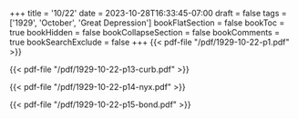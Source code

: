 +++
title = '10/22'
date = 2023-10-28T16:33:45-07:00
draft = false
tags = ['1929', 'October', 'Great Depression']
bookFlatSection = false
bookToc = true
bookHidden = false
bookCollapseSection = false
bookComments = true
bookSearchExclude = false
+++
{{< pdf-file "/pdf/1929-10-22-p1.pdf" >}}

{{< pdf-file "/pdf/1929-10-22-p13-curb.pdf" >}}

{{< pdf-file "/pdf/1929-10-22-p14-nyx.pdf" >}}

{{< pdf-file "/pdf/1929-10-22-p15-bond.pdf" >}}